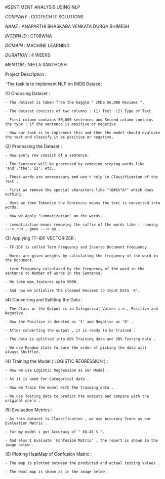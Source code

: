 #SENTIMENT ANALYSIS USING NLP

*COMPANY* : CODTECH IT SOLUTIONS

*NAME* : ANAPARTHI BHASKARA VENKATA DURGA BHIMESH

*INTERN ID* : CT08WNA

*DOMAIN* : MACHINE LEARNING

*DURATION* : 4 WEEKS

*MENTOR* : NEELA SANTHOSH


Project Description : 

-The task is to implement NLP on IMDB Dataset

  (1) Choosing Dataset : 

    - The dataset is taken from the kaggle " IMDB 50,000 Reviews ".
    
    - The dataset consists of two columns : (1) Text  (2) Type of Text
    
    - First column contains 50,000 sentences and Second column contains the type : if the sentence is positive or negetive

    - Now our task is to implement this and then the model should evaluate the text and classify it as positive or negative.

  (2) Processing the Dataset :

    - Now every row consist of a sentence.

    - The Sentence will be processed by removing stoping words like 'and','the','is', etc..

    - These words are unnecessary and won't help in Classification of the Text .

    - First we remove the special characters like "!@#$%^&*" which does nothing.

    - Next we then Tokenize the Sentences means the text is converted into words.

    - Now we Apply "Lemmatization" on the words.

    - Lemmatization means removing the suffix of the words like : running ---> run , gone ---> go .

  (3) Applying TF-IDF VECTORIZER :

    - TF-IDF is called Term Frequency and Inverse Document Frequency .

    - Words are given weights by calculating the frequency of the word in the Document.

    - term Frequency calculated by the frequency of the word in the sentence to Number of words in the Sentence.

    - We take max_features upto 5000.

    - And now we intialize the cleaned Reviews to Input Data 'X'.

  (4) Converting and Splitting the Data : 

    - The Class or the Output is in Categorical Values i.e., Positive and Negative .

    - Now the Positive is denoted as '1' and Negative as '0' .

    - After converting the output , it is ready to be trained .

    - The data is splitted into 80% Training data and 20% Testing data .

    - We use Random state to sure the order of picking the data will always Shuffled.

  (4) Training the Model ( LOGISTIC REGRESSION ) : 

    - Now we use Logistic Regression as our Model .

    - As it is used for Categorical data .

    - Now we Train the model with the training_data .

    - We use Testing_data to predict hte outputs and compare with the original one's .

  (5) Evaluation Metrics :

    - As this dataset is Classification , we use Accuracy Score as our Evaluation Metric .

    - For my model i got Accuracy of " 88.45 % ".

    - And also I Evaluate 'Confusion Matrix' , the report is shown in the image below .

  (6) Plotting HeatMap of Confusion Matric : 

    - The map is plotted between the predicted and actual testing Values .

    - The Heat map is shown as in the image below .


















    

